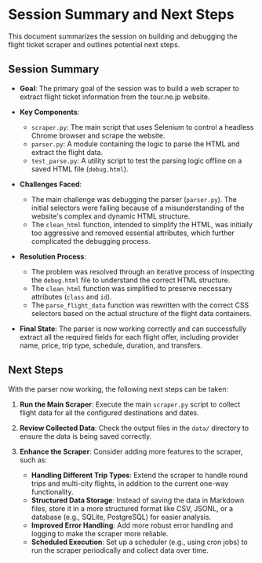 # Session Summary and Next Steps

This document summarizes the session on building and debugging the flight ticket scraper and outlines potential next steps.

## Session Summary

*   **Goal**: The primary goal of the session was to build a web scraper to extract flight ticket information from the tour.ne.jp website.

*   **Key Components**:
    *   `scraper.py`: The main script that uses Selenium to control a headless Chrome browser and scrape the website.
    *   `parser.py`: A module containing the logic to parse the HTML and extract the flight data.
    *   `test_parse.py`: A utility script to test the parsing logic offline on a saved HTML file (`debug.html`).

*   **Challenges Faced**:
    *   The main challenge was debugging the parser (`parser.py`). The initial selectors were failing because of a misunderstanding of the website's complex and dynamic HTML structure.
    *   The `clean_html` function, intended to simplify the HTML, was initially too aggressive and removed essential attributes, which further complicated the debugging process.

*   **Resolution Process**:
    *   The problem was resolved through an iterative process of inspecting the `debug.html` file to understand the correct HTML structure.
    *   The `clean_html` function was simplified to preserve necessary attributes (`class` and `id`).
    *   The `parse_flight_data` function was rewritten with the correct CSS selectors based on the actual structure of the flight data containers.

*   **Final State**: The parser is now working correctly and can successfully extract all the required fields for each flight offer, including provider name, price, trip type, schedule, duration, and transfers.

## Next Steps

With the parser now working, the following next steps can be taken:

1.  **Run the Main Scraper**: Execute the main `scraper.py` script to collect flight data for all the configured destinations and dates.

2.  **Review Collected Data**: Check the output files in the `data/` directory to ensure the data is being saved correctly.

3.  **Enhance the Scraper**: Consider adding more features to the scraper, such as:
    *   **Handling Different Trip Types**: Extend the scraper to handle round trips and multi-city flights, in addition to the current one-way functionality.
    *   **Structured Data Storage**: Instead of saving the data in Markdown files, store it in a more structured format like CSV, JSONL, or a database (e.g., SQLite, PostgreSQL) for easier analysis.
    *   **Improved Error Handling**: Add more robust error handling and logging to make the scraper more reliable.
    *   **Scheduled Execution**: Set up a scheduler (e.g., using cron jobs) to run the scraper periodically and collect data over time.
